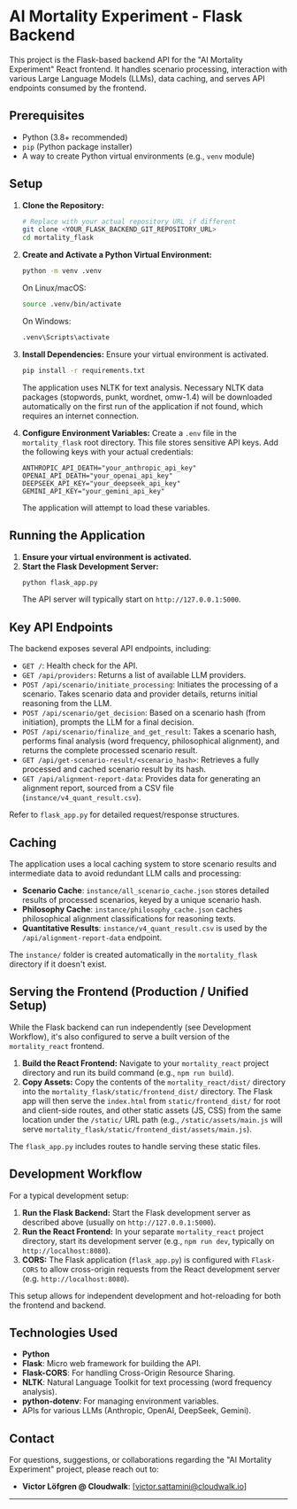 # AI Mortality Experiment - Flask Backend

This project is the Flask-based backend API for the "AI Mortality Experiment" React frontend. It handles scenario processing, interaction with various Large Language Models (LLMs), data caching, and serves API endpoints consumed by the frontend.

## Prerequisites

*   Python (3.8+ recommended)
*   `pip` (Python package installer)
*   A way to create Python virtual environments (e.g., `venv` module)

## Setup

1.  **Clone the Repository:**
    ```bash
    # Replace with your actual repository URL if different
    git clone <YOUR_FLASK_BACKEND_GIT_REPOSITORY_URL>
    cd mortality_flask 
    ```

2.  **Create and Activate a Python Virtual Environment:**
    ```bash
    python -m venv .venv
    ```
    On Linux/macOS:
    ```bash
    source .venv/bin/activate
    ```
    On Windows:
    ```bash
    .venv\Scripts\activate
    ```

3.  **Install Dependencies:**
    Ensure your virtual environment is activated.
    ```bash
    pip install -r requirements.txt
    ```
    The application uses NLTK for text analysis. Necessary NLTK data packages (stopwords, punkt, wordnet, omw-1.4) will be downloaded automatically on the first run of the application if not found, which requires an internet connection.

4.  **Configure Environment Variables:**
    Create a `.env` file in the `mortality_flask` root directory. This file stores sensitive API keys. Add the following keys with your actual credentials:
    ```env
    ANTHROPIC_API_DEATH="your_anthropic_api_key"
    OPENAI_API_DEATH="your_openai_api_key"
    DEEPSEEK_API_KEY="your_deepseek_api_key"
    GEMINI_API_KEY="your_gemini_api_key"
    ```
    The application will attempt to load these variables.

## Running the Application

1.  **Ensure your virtual environment is activated.**
2.  **Start the Flask Development Server:**
    ```bash
    python flask_app.py
    ```
    The API server will typically start on `http://127.0.0.1:5000`.

## Key API Endpoints

The backend exposes several API endpoints, including:

*   `GET /`: Health check for the API.
*   `GET /api/providers`: Returns a list of available LLM providers.
*   `POST /api/scenario/initiate_processing`: Initiates the processing of a scenario. Takes scenario data and provider details, returns initial reasoning from the LLM.
*   `POST /api/scenario/get_decision`: Based on a scenario hash (from initiation), prompts the LLM for a final decision.
*   `POST /api/scenario/finalize_and_get_result`: Takes a scenario hash, performs final analysis (word frequency, philosophical alignment), and returns the complete processed scenario result.
*   `GET /api/get-scenario-result/<scenario_hash>`: Retrieves a fully processed and cached scenario result by its hash.
*   `GET /api/alignment-report-data`: Provides data for generating an alignment report, sourced from a CSV file (`instance/v4_quant_result.csv`).

Refer to `flask_app.py` for detailed request/response structures.

## Caching

The application uses a local caching system to store scenario results and intermediate data to avoid redundant LLM calls and processing:

*   **Scenario Cache**: `instance/all_scenario_cache.json` stores detailed results of processed scenarios, keyed by a unique scenario hash.
*   **Philosophy Cache**: `instance/philosophy_cache.json` caches philosophical alignment classifications for reasoning texts.
*   **Quantitative Results**: `instance/v4_quant_result.csv` is used by the `/api/alignment-report-data` endpoint.

The `instance/` folder is created automatically in the `mortality_flask` directory if it doesn't exist.

## Serving the Frontend (Production / Unified Setup)

While the Flask backend can run independently (see Development Workflow), it's also configured to serve a built version of the `mortality_react` frontend.

1.  **Build the React Frontend:** Navigate to your `mortality_react` project directory and run its build command (e.g., `npm run build`).
2.  **Copy Assets:** Copy the contents of the `mortality_react/dist/` directory into the `mortality_flask/static/frontend_dist/` directory. The Flask app will then serve the `index.html` from `static/frontend_dist/` for root and client-side routes, and other static assets (JS, CSS) from the same location under the `/static/` URL path (e.g., `/static/assets/main.js` will serve `mortality_flask/static/frontend_dist/assets/main.js`).

The `flask_app.py` includes routes to handle serving these static files.

## Development Workflow

For a typical development setup:

1.  **Run the Flask Backend:**
    Start the Flask development server as described above (usually on `http://127.0.0.1:5000`).
2.  **Run the React Frontend:**
    In your separate `mortality_react` project directory, start its development server (e.g., `npm run dev`, typically on `http://localhost:8080`).
3.  **CORS:**
    The Flask application (`flask_app.py`) is configured with `Flask-CORS` to allow cross-origin requests from the React development server (e.g. `http://localhost:8080`).

This setup allows for independent development and hot-reloading for both the frontend and backend.

## Technologies Used

*   **Python**
*   **Flask**: Micro web framework for building the API.
*   **Flask-CORS**: For handling Cross-Origin Resource Sharing.
*   **NLTK**: Natural Language Toolkit for text processing (word frequency analysis).
*   **python-dotenv**: For managing environment variables.
*   APIs for various LLMs (Anthropic, OpenAI, DeepSeek, Gemini).

## Contact

For questions, suggestions, or collaborations regarding the "AI Mortality Experiment" project, please reach out to:

-   **Victor Löfgren @ Cloudwalk**: [victor.sattamini@cloudwalk.io]

---
